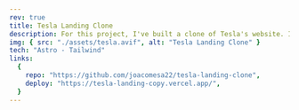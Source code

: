 ```yaml
---
rev: true
title: Tesla Landing Clone
description: For this project, I've built a clone of Tesla's website. I’ve always admired Tesla's modern website design, which inspired me to replicate it closely.
img: { src: "./assets/tesla.avif", alt: "Tesla Landing Clone" }
tech: "Astro - Tailwind"
links:
  {
    repo: "https://github.com/joacomesa22/tesla-landing-clone",
    deploy: "https://tesla-landing-copy.vercel.app/",
  }
---
```

